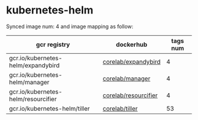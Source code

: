 # kubernetes-helm


Synced image num: 4 and image mapping as follow:



|  gcr registry | dockerhub | tags num |
|-------------- | -------------- | -------------- | 
| gcr.io/kubernetes-helm/expandybird | [corelab/expandybird](https://hub.docker.com/r/corelab/expandybird) | 4 | 
| gcr.io/kubernetes-helm/manager | [corelab/manager](https://hub.docker.com/r/corelab/manager) | 4 | 
| gcr.io/kubernetes-helm/resourcifier | [corelab/resourcifier](https://hub.docker.com/r/corelab/resourcifier) | 4 | 
| gcr.io/kubernetes-helm/tiller | [corelab/tiller](https://hub.docker.com/r/corelab/tiller) | 53 | 

